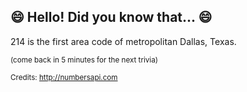 ## 😄 Hello! Did you know that... 😄
214 is the first area code of metropolitan Dallas, Texas.

<sup>(come back in 5 minutes for the next trivia)</sup>


<sup>Credits: http://numbersapi.com</sup>
